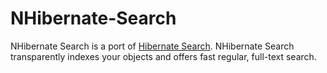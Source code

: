 # NHibernate-Search
NHibernate Search is a port of [Hibernate Search][1]. NHibernate Search transparently indexes your objects and offers fast regular, full-text search. 

  [1]: http://hibernate.org/search/

